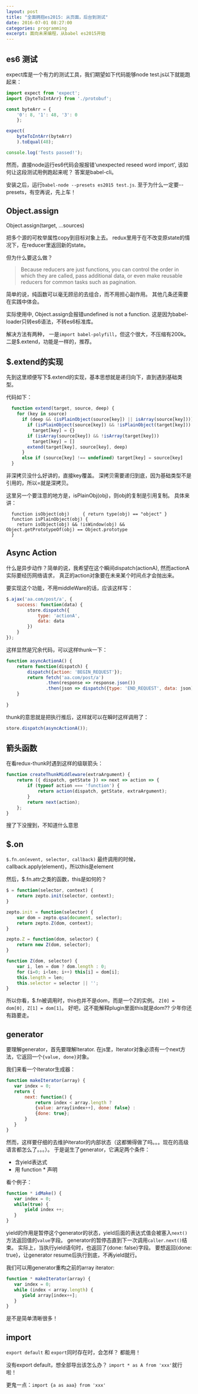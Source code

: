 ```yaml
---
layout: post
title: "全面拥抱es2015: 从页面，后台到测试"
date: 2016-07-01 08:27:00
categories: programming
excerpt: 面向未来编程，从babel es2015开始
---
```


## es6 测试

expect库是一个有力的测试工具，我们期望如下代码能够node test.js以下就能跑起来：

```javascript
import expect from 'expect';
import {byteToIntArr} from './protobuf';

const byteArr = {
    '0': 8, '1': 48, '3': 0
    };

expect(
    byteToIntArr(byteArr)
    ).toEqual(48);

console.log('Tests passed!');
```

然而，直接node运行es6代码会报报错'unexpected reseed word import', 该如何让这段测试用例跑起来呢？
答案是babel-cli。

安装之后，运行`babel-node --presets es2015 test.js`.
至于为什么一定要--presets，有空再说，先上车！

## Object.assign

Object.assign(target, ...sources)

把多个源的可枚举属性copy到目标对象上去。
redux里用于在不改变原state的情况下，在reducer里返回新的state。

但为什么要这么做？

> Because reducers are just functions, you can control the order in which they are called, pass additional data, or even make reusable reducers for common tasks such as pagination.

简单的说，纯函数可以毫无顾忌的去组合，而不用担心副作用。
其他几条还需要在实践中体会。

实际使用中, Object.assign会报错undefined is not a function.
这是因为babel-loader只转es6语法，不转es6标准库。

解决方法有两种，
一是`import babel-polyfill`，但这个很大，不压缩有200k。
二是$.extend，功能是一样的，推荐。

## $.extend的实现

先到这里顺便写下$.extend的实现，基本思想就是递归向下，直到遇到基础类型。

代码如下：

```javascript
  function extend(target, source, deep) {
    for (key in source)
      if (deep && (isPlainObject(source[key]) || isArray(source[key]))) {
        if (isPlainObject(source[key]) && !isPlainObject(target[key]))
          target[key] = {}
        if (isArray(source[key]) && !isArray(target[key]))
          target[key] = []
        extend(target[key], source[key], deep)
      }
      else if (source[key] !== undefined) target[key] = source[key]
  }
```

非深拷贝没什么好讲的，直接key覆盖。
深拷贝需要递归到底，因为基础类型不是引用的，所以=就是深拷贝。

这里另一个要注意的地方是，isPlainObj(obj)，则obj的复制是引用复制。
具体来讲：

```
  function isObject(obj)     { return type(obj) == "object" }
  function isPlainObject(obj) {
    return isObject(obj) && !isWindow(obj) && Object.getPrototypeOf(obj) == Object.prototype
  }
```

## Async Action

什么是异步动作？简单的说，我希望在这个瞬间dispatch(actionA), 然而actionA实际要经历网络请求，
真正的action对象要在未来某个时间点才会抛出来。

要实现这个功能，不用middleWare的话，应该这样写：

```javascript
$.ajax('aa.com/post/a', {
    success: function(data) {
        store.dispatch({
            type: 'actionA',
            data: data
        })
    }
});
```

这样显然是冗余代码，可以这样thunk一下：

```javascript
function asyncActionA() {
    return function(dispatch) {
        dispatch({action: 'BEGIN_REQUEST'});
        return fetch('aa.com/post/a')
               .then(response => response.json())
               .then(json => dispatch({type: 'END_REQUEST', data: json)
    }
    
}
```

thunk的意思就是把执行推后，这样就可以在瞬时这样调用了：

```javascript
store.dispatch(asyncActionA());
```

## 箭头函数

在看redux-thunk时遇到这样的级联箭头：

```javascript
function createThunkMiddleware(extraArgument) {
    return ({ dispatch, getState }) => next => action => {
        if (typeof action === 'function') {
            return action(dispatch, getState, extraArgument);
        }
        return next(action);
    };
}
```

搜了下没搜到，不知道什么意思

## $.on

`$.fn.on(event, selector, callback)` 最终调用的时候，
callback.apply(element)，所以this是element

然后，$.fn.attr之类的函数，this是如何的？

```javascript
$ = function(selector, context) {
    return zepto.init(selector, context);
}

zepto.init = function(selector) {
    var dom = zepto.qsa(document, selector);
    return zepto.Z(dom, context);
}

zepto.Z = function(dom, selector) {
    return new Z(dom, selector);
}

function Z(dom, selector) {
    var i, len = dom ? dom.length : 0;
    for (i=0; i<len; i++) this[i] = dom[i];
    this.length = len;
    this.selector = selector || '';
}
```

所以你看，$.fn被调用时，this也并不是dom，而是一个Z的实例。
`Z[0] = dom[0], Z[1] = dom[1]`。
好吧，这不能解释plugin里面this就是dom?? 少年你还有路要走。

## generator

要理解generator，首先要理解Iterator.
在js里，Iterator对象必须有一个next方法，它返回一个`{value, done}`对象。

我们来看一个Iterator生成器：

```javascript
function makeIterator(array) {
   var index = 0;
   return {
       next: function() {
           return index < array.length ?
	       {value: array[index++], done: false} :
	       {done: true};
       }
   }
}
```

然而，这样要仔细的去维护iterator的内部状态（这都懒得做了吗。。。现在的高级语言都怎么了。。。）。
于是诞生了generator，它满足两个条件：

* 含yield表达式
* 用 function * 声明

看个例子：

```javascript
function * idMake() {
   var index = 0;
   while(true) {
       yield index ++;
   }
}
```

yield的作用是暂停这个generator的状态，yield后面的表达式值会被塞入`next()`方法返回值的`value`字段。
generator的暂停态直到下一次调用`caller.next()`结束。
实际上，当执行yield语句时，也返回了{done: false}字段。
要想返回{done: true}，让generator resume后执行到底，不再yield就行。

我们可以用generator重构之前的array iterator:

```javascript
function * makeIterator(array) {
   var index = 0;
   while (index < array.length) {
      yield array[index++];
   }
}
```

是不是简单清晰很多！

## import

`export default` 和 `export`同时存在时，会怎样？
都能用！

没有export default，想全部导出该怎么办？
`import * as A from 'xxx'`就行啦！

更鬼一点：`import {a as aaa} from 'xxx'`